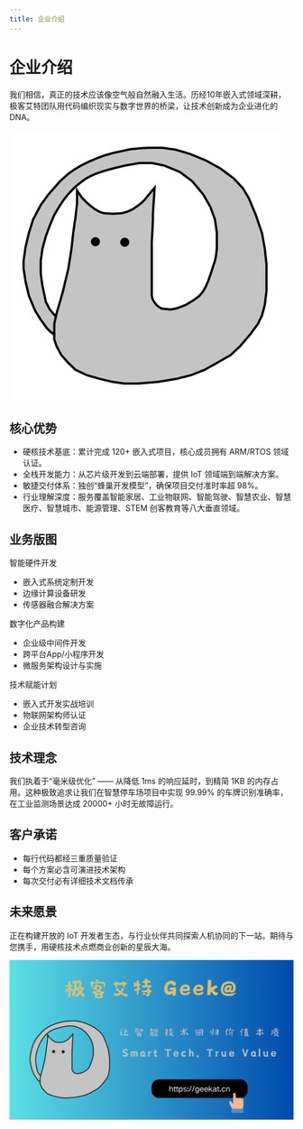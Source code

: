 ```yaml
---
title: 企业介绍
---
```


# 企业介绍

我们相信，真正的技术应该像空气般自然融入生活。历经10年嵌入式领域深耕，极客艾特团队用代码编织现实与数字世界的桥梁，让技术创新成为企业进化的 DNA。

![极客艾特 Logo：蚯蚓猫](/img/geekat-logo.png#center-200)

## 核心优势

- 硬核技术基底：累计完成 120+ 嵌入式项目，核心成员拥有 ARM/RTOS 领域认证。
- 全栈开发能力：从芯片级开发到云端部署，提供 IoT 领域端到端解决方案。
- 敏捷交付体系：独创“蜂巢开发模型”，确保项目交付准时率超 98%。
- 行业理解深度：服务覆盖智能家居、工业物联网、智能驾驶、智慧农业、智慧医疗、智慧城市、能源管理、STEM 创客教育等八大垂直领域。


## 业务版图

智能硬件开发

- 嵌入式系统定制开发
- 边缘计算设备研发
- 传感器融合解决方案

数字化产品构建

- 企业级中间件开发
- 跨平台App/小程序开发
- 微服务架构设计与实施

技术赋能计划

- 嵌入式开发实战培训
- 物联网架构师认证
- 企业技术转型咨询

## 技术理念

我们执着于“毫米级优化” —— 从降低 1ms 的响应延时，到精简 1KB 的内存占用。这种极致追求让我们在智慧停车场项目中实现 99.99% 的车牌识别准确率，在工业监测场景达成 20000+ 小时无故障运行。

## 客户承诺

- 每行代码都经三重质量验证
- 每个方案必含可演进技术架构
- 每次交付必有详细技术文档传承

## 未来愿景

正在构建开放的 IoT 开发者生态，与行业伙伴共同探索人机协同的下一站。期待与您携手，用硬核技术点燃商业创新的星辰大海。


![](/img/geekat-social-card.png#center)
